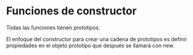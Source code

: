 # Funciones de constructor

Todas las funciones tienen prototipos.

El enfoque del constructor para crear una cadena de prototipos es definir propiedades en el objeto prototipo que después se llamará con new.

